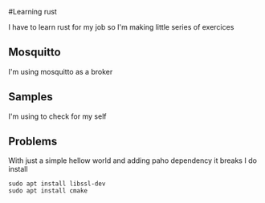 #Learning rust

I have to learn rust for my job so I'm making little series of exercices

## Mosquitto

I'm using mosquitto as a broker

## Samples

I'm using to check for my self

## Problems 

With just a simple hellow world and adding paho dependency it breaks I do install
```shell
sudo apt install libssl-dev
sudo apt install cmake
```
